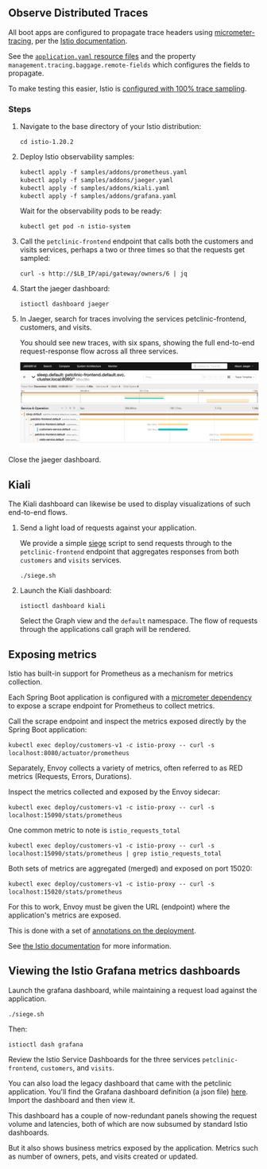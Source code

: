 ## Observe Distributed Traces

All boot apps are configured to propagate trace headers using [micrometer-tracing](https://micrometer.io/docs/tracing), per the [Istio documentation](https://istio.io/latest/docs/tasks/observability/distributed-tracing/overview/#trace-context-propagation).

See the [`application.yaml` resource files](https://github.com/spring-petclinic/spring-petclinic-istio/blob/master/petclinic-vets-service/src/main/resources/application.yaml#L56) and the property `management.tracing.baggage.remote-fields` which configures the fields to propagate.

To make testing this easier, Istio is [configured with 100% trace sampling](https://github.com/spring-petclinic/spring-petclinic-istio/blob/master/istio-install-manifest.yaml#L21).

### Steps

1. Navigate to the base directory of your Istio distribution:

    ```shell
    cd istio-1.20.2
    ```

1. Deploy Istio observability samples:

    ```shell
    kubectl apply -f samples/addons/prometheus.yaml
    kubectl apply -f samples/addons/jaeger.yaml
    kubectl apply -f samples/addons/kiali.yaml
    kubectl apply -f samples/addons/grafana.yaml
    ```

   Wait for the observability pods to be ready:

    ```shell
    kubectl get pod -n istio-system
    ```

1. Call the `petclinic-frontend` endpoint that calls both the customers and visits services, perhaps a two or three times so that the requests get sampled:

    ```shell
    curl -s http://$LB_IP/api/gateway/owners/6 | jq
    ```

1. Start the jaeger dashboard:

    ```shell
    istioctl dashboard jaeger
    ```

1. In Jaeger, search for traces involving the services petclinic-frontend, customers, and visits.

   You should see new traces, with six spans, showing the full end-to-end request-response flow across all three services.

   ![Distributed Trace Example](jaeger-screenshot.png)

Close the jaeger dashboard.

## Kiali

The Kiali dashboard can likewise be used to display visualizations of such end-to-end flows.

1. Send a light load of requests against your application.

   We provide a simple [siege](https://www.joedog.org/siege-manual/) script to send requests through to the `petclinic-frontend` endpoint that aggregates responses from both `customers` and `visits` services.

    ```shell
    ./siege.sh
    ```

1. Launch the Kiali dashboard:

    ```shell
    istioctl dashboard kiali
    ```

   Select the Graph view and the `default` namespace.  The flow of requests through the applications call graph will be rendered.

## Exposing metrics

Istio has built-in support for Prometheus as a mechanism for metrics collection.

Each Spring Boot application is configured with a [micrometer dependency](https://github.com/spring-petclinic/spring-petclinic-istio/blob/master/petclinic-customers-service/pom.xml#L55-L58) to expose a scrape endpoint for Prometheus to collect metrics.

Call the scrape endpoint and inspect the metrics exposed directly by the Spring Boot application:

```shell
kubectl exec deploy/customers-v1 -c istio-proxy -- curl -s localhost:8080/actuator/prometheus
```

Separately, Envoy collects a variety of metrics, often referred to as RED metrics (Requests, Errors, Durations).

Inspect the metrics collected and exposed by the Envoy sidecar:

```shell
kubectl exec deploy/customers-v1 -c istio-proxy -- curl -s localhost:15090/stats/prometheus
```

One common metric to note is `istio_requests_total`

```shell
kubectl exec deploy/customers-v1 -c istio-proxy -- curl -s localhost:15090/stats/prometheus | grep istio_requests_total
```

Both sets of metrics are aggregated (merged) and exposed on port 15020:

```shell
kubectl exec deploy/customers-v1 -c istio-proxy -- curl -s localhost:15020/stats/prometheus
```

For this to work, Envoy must be given the URL (endpoint) where the application's metrics are exposed.

This is done with a set of [annotations on the deployment](https://github.com/spring-petclinic/spring-petclinic-istio/blob/master/manifests/deploy/customers-service.yaml#L40-L43).

See [the Istio documentation](https://istio.io/latest/docs/ops/integrations/prometheus/#option-1-metrics-merging) for more information.

## Viewing the Istio Grafana metrics dashboards

Launch the grafana dashboard, while maintaining a request load against the application.

```shell
./siege.sh
```

Then:

```shell
istioctl dash grafana
```

Review the Istio Service Dashboards for the three services `petclinic-frontend`, `customers`, and `visits`.

You can also load the legacy dashboard that came with the petclinic application.  You'll find the Grafana dashboard definition (a json file) [here](https://github.com/spring-petclinic/spring-petclinic-istio/blob/master/grafana-petclinic-dashboard.json).  Import the dashboard and then view it.

This dashboard has a couple of now-redundant panels showing the request volume and latencies, both of which are now subsumed by standard Istio dashboards.

But it also shows business metrics exposed by the application.  Metrics such as number of owners, pets, and visits created or updated.
